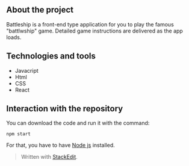 ## About the project
Battleship is a front-end type application for you to play the famous "battlwship" game. Detailed game instructions are delivered as the app loads.

## Technologies and tools

 - Javacript 
 - Html 
 - CSS
 - React
 
## Interaction with the repository
You can download the code and run it with the command:

    npm start

For that, you have to have [Node js](https://nodejs.org/en/) installed.

> Written with [StackEdit](https://stackedit.io/).
>

